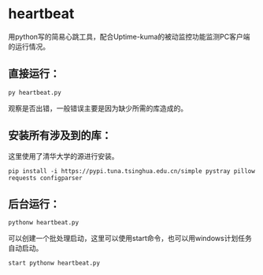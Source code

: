 # heartbeat
用python写的简易心跳工具，配合Uptime-kuma的被动监控功能监测PC客户端的运行情况。

## 直接运行：
```
py heartbeat.py
```
观察是否出错，一般错误主要是因为缺少所需的库造成的。

## 安装所有涉及到的库：
这里使用了清华大学的源进行安装。
```
pip install -i https://pypi.tuna.tsinghua.edu.cn/simple pystray pillow requests configparser
```


## 后台运行：
```
pythonw heartbeat.py
```

可以创建一个批处理启动，这里可以使用start命令，也可以用windows计划任务自动启动。
```
start pythonw heartbeat.py
```

